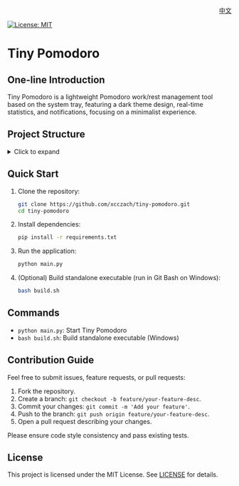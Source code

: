 <p align="right">
  <a href="README.md">中文</a>
</p>

[![License: MIT](https://img.shields.io/badge/License-MIT-yellow.svg)](LICENSE)

# Tiny Pomodoro

## One-line Introduction

Tiny Pomodoro is a lightweight Pomodoro work/rest management tool based on the system tray, featuring a dark theme design, real-time statistics, and notifications, focusing on a minimalist experience.

## Project Structure

<details>
<summary>Click to expand</summary>

```
Tiny Pomodoro/
├── build.sh                # One-click build script (Windows)
├── LICENSE                 # MIT License
├── main.py                 # Program entry point
├── requirements.txt        # Dependencies list
├── assets/                 # Resource files
│   └── icon.png            # Tray and window icon
└── tiny_pomodoro_stats.json  # Generated stats data (created on first run)
```

</details>

## Quick Start

1. Clone the repository:

   ```bash
   git clone https://github.com/xcczach/tiny-pomodoro.git
   cd tiny-pomodoro
   ```

2. Install dependencies:

   ```bash
   pip install -r requirements.txt
   ```

3. Run the application:

   ```bash
   python main.py
   ```

4. (Optional) Build standalone executable (run in Git Bash on Windows):

   ```bash
   bash build.sh
   ```

## Commands

- `python main.py`: Start Tiny Pomodoro
- `bash build.sh`: Build standalone executable (Windows)

## Contribution Guide

Feel free to submit issues, feature requests, or pull requests:

1. Fork the repository.
2. Create a branch: `git checkout -b feature/your-feature-desc`.
3. Commit your changes: `git commit -m 'Add your feature'`.
4. Push to the branch: `git push origin feature/your-feature-desc`.
5. Open a pull request describing your changes.

Please ensure code style consistency and pass existing tests.

## License

This project is licensed under the MIT License. See [LICENSE](LICENSE) for details.
